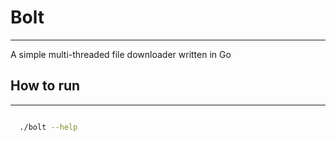 # Bolt
----------

A simple multi-threaded file downloader written in Go


## How to run
----------

```bash

  ./bolt --help

```